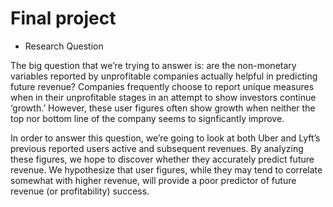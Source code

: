 # Final project

- Research Question

The big question that we’re trying to answer is: are the non-monetary variables reported by unprofitable companies actually helpful in predicting future revenue? Companies frequently choose to report unique measures when in their unprofitable stages in an attempt to show investors continue ‘growth.’ However, these user figures often show growth when neither the top nor bottom line of the company seems to signficantly improve. 

In order to answer this question, we’re going to look at both Uber and Lyft’s previous reported users active and subsequent revenues. By analyzing these figures, we hope to discover whether they accurately predict future revenue. We hypothesize that user figures, while they may tend to correlate somewhat with higher revenue, will provide a poor predictor of future revenue (or profitability) success. 

